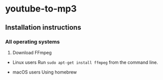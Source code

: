 # youtube-to-mp3 

## Installation instructions

### All operating systems

1. Download FFmpeg
  * Linux users
   Run `sudo apt-get install ffmpeg` from the command line.

  * macOS users
    Using homebrew